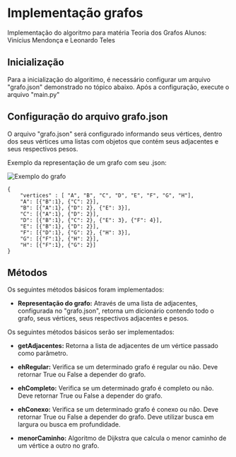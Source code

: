 # Implementação grafos
Implementação do algoritmo para matéria Teoria dos Grafos 
Alunos: Vinícius Mendonça e Leonardo Teles

## Inicialização
  
Para a inicialização do algoritimo, é necessário configurar um arquivo "grafo.json" demonstrado no tópico abaixo. Após a configuração, execute o arquivo "main.py"

## Configuração do arquivo grafo.json
  
O arquivo "grafo.json" será configurado informando seus vértices, dentro dos seus vértices uma listas com objetos que contém seus adjacentes e seus respectivos pesos.
  
Exemplo da representação de um grafo com seu .json:

![Exemplo do grafo](https://i.imgur.com/ennmXs1.png)

```
{
    "vertices" : [ "A", "B", "C", "D", "E", "F", "G", "H"],
    "A": [{"B":1}, {"C": 2}],
    "B": [{"A":1}, {"D": 2}, {"E": 3}],
    "C": [{"A":1}, {"D": 2}],
    "D": [{"B":1}, {"C": 2}, {"E": 3}, {"F": 4}],
    "E": [{"B":1}, {"D": 2}],
    "F": [{"D":1}, {"G": 2}, {"H": 3}],
    "G": [{"F":1}, {"H": 2}],
    "H": [{"F":1}, {"G": 2}]
}

```

## Métodos

Os seguintes métodos básicos foram implementados: 

  * <p><b>Representação do grafo:</b> Através de uma lista de adjacentes, configurada no "grafo.json", retorna um dicionário contendo todo o grafo, seus vértices, seus respectivos adjacentes e pesos.</p>
  
Os seguintes métodos básicos serão ser implementados: 

  * <p><b>getAdjacentes:</b> Retorna a lista de adjacentes de um vértice passado como parâmetro.</p>
  * <p><b>ehRegular:</b> Verifica se um determinado grafo é regular ou não. Deve retornar True ou False a depender do grafo.</p>
  * <p><b>ehCompleto:</b> Verifica se um determinado grafo é completo ou não. Deve retornar True ou False a depender do grafo.</p> 
  * <p><b>ehConexo:</b> Verifica se um determinado grafo é conexo ou não. Deve retornar True ou False a depender do grafo. Deve utilizar busca em largura ou busca em profundidade.</p>
  * <p><b>menorCaminho:</b> Algoritmo de Dijkstra que calcula o menor caminho de um vértice a outro no grafo.</p>
  

